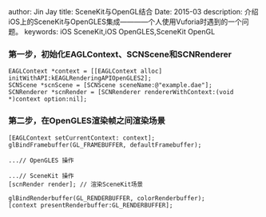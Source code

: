 author: Jin Jay
title: SceneKit与OpenGL结合
Date: 2015-03
description: 介绍iOS上的SceneKit与OpenGLES集成————个人使用Vuforia时遇到的一个问题。
keywords: iOS SceneKit,iOS OpenGLES,SceneKit OpenGL

### 第一步，初始化EAGLContext、SCNScene和SCNRenderer

    EAGLContext *context = [[EAGLContext alloc] initWithAPI:kEAGLRenderingAPIOpenGLES2];
	SCNScene *scnScene = [SCNScene sceneName:@"example.dae"];
	SCNRenderer *scnRender = [SCNRenderer rendererWithContext:(void *)context option:nil];


### 第二步，在OpenGLES渲染帧之间渲染场景

	[EAGLContext setCurrentContext: context];
	glBindFramebuffer(GL_FRAMEBUFFER, defaultFramebuffer);

	...// OpenGLES 操作

	...// SceneKit 操作
	[scnRender render]; // 渲染SceneKit场景
	
	glBindRenderbuffer(GL_RENDERBUFFER, colorRenderbuffer);
	[context presentRenderbuffer:GL_RENDERBUFFER];

